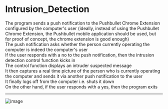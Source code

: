 # Intrusion_Detection

The program sends a push notification to the Pushbullet Chrome Extension configured by the computer's user (ideally, instead of using the Pushbullet Chrome Extension, the Pushbullet mobile application should be used, but for proof of concept, the chrome extension is good enough)
<br/>
The push notification asks whether the person currently operating the computer is indeed the computer's user
<br/>
If the user responds with a no to the push notification, then the intrusion detection control function kicks in
<br/>
The control function displays an intruder suspected message
<br/>
It then captures a real time picture of the person who is currently operating the computer and sends it via another push notification to the user
<br/>
It finally logs off from the computer i.e. shuts it down
<br/>
On the other hand, if the user responds with a yes, then the program exits

------ 
![image](https://raw.githubusercontent.com/NiramayVaidya/Intrusion_Detection/blob/master/Intruder_Picture.png)